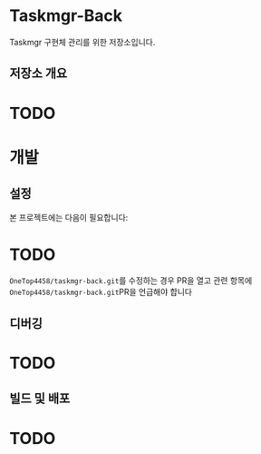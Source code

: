 # Taskmgr-Back

Taskmgr 구현체 관리를 위한 저장소입니다.

## 저장소 개요
 # TODO

# 개발

## 설정
본 프로젝트에는 다음이 필요합니다:
 # TODO

`OneTop4458/taskmgr-back.git`를 수정하는 경우 PR을 열고 관련 항목에 `OneTop4458/taskmgr-back.git`PR을 언급해야 합니다

## 디버깅
 # TODO

## 빌드 및 배포
  # TODO